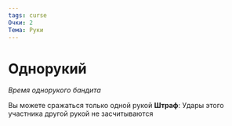 ```yaml
---
tags: curse
Очки: 2
Тема: Руки
---
```


# Однорукий

*Время однорукого бандита*

Вы можете сражаться только одной рукой
**Штраф**: Удары этого участника другой рукой не засчитываются
